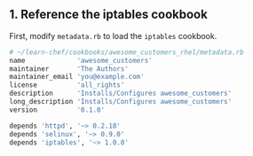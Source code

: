 ## 1. Reference the iptables cookbook

First, modify <code class="file-path">metadata.rb</code> to load the `iptables` cookbook.

```ruby
# ~/learn-chef/cookbooks/awesome_customers_rhel/metadata.rb
name             'awesome_customers'
maintainer       'The Authors'
maintainer_email 'you@example.com'
license          'all_rights'
description      'Installs/Configures awesome_customers'
long_description 'Installs/Configures awesome_customers'
version          '0.1.0'

depends 'httpd', '~> 0.2.18'
depends 'selinux', '~> 0.9.0'
depends 'iptables', '~> 1.0.0'
```
